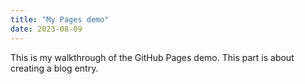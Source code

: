 ```yaml
---
title: "My Pages demo"
date: 2023-08-09
---
```


This is my walkthrough of the GitHub Pages demo. This part is about creating a blog entry.
